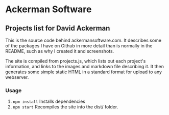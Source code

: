 # Ackerman Software
## Projects list for David Ackerman

This is the source code behind ackermansoftware.com. It describes some
of the packages I have on Github in more detail than is normally in
the README, such as why I created it and screenshots.

The site is compiled from projects.js, which lists out each
project's information, and links to the images and markdown file
describing it. It then generates some simple static HTML in a standard
format for upload to any webserver.

### Usage

1. `npm install` Installs dependencies
1. `npm start` Recompiles the site into the dist/ folder.
